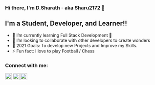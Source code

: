 ### Hi there, I'm D.Sharath - aka [Sharu2172][website] 👋

## I'm a Student, Developer, and Learner!!

- 🌱 I’m currently learning Full Stack Development 🤣
- 👯 I’m looking to collaborate with other developers to create wonders
- 🥅 2021 Goals: To develop new Projects and Improve my Skills.
- ⚡ Fun fact: I love to play Football / Chess

### Connect with me:

[<img align="left" alt="D.Sharath | Twitter" width="22px" src="https://cdn.jsdelivr.net/npm/simple-icons@v3/icons/twitter.svg" />][twitter]
[<img align="left" alt="D.Sharath | LinkedIn" width="22px" src="https://cdn.jsdelivr.net/npm/simple-icons@v3/icons/linkedin.svg" />][linkedin]
[<img align="left" alt="D.Sharath | Instagram" width="22px" src="https://cdn.jsdelivr.net/npm/simple-icons@v3/icons/instagram.svg" />][instagram]

<br />

[website]: https://github.com/Sharu2172
[twitter]: https://twitter.com/sharath59081341
[instagram]: https://www.instagram.com/sharu2172/
[linkedin]: https://www.linkedin.com/in/sharath-d-a6289b152
